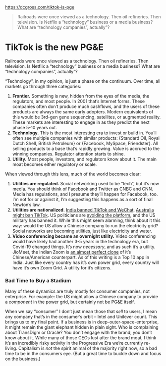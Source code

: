 https://dcgross.com/tiktok-is-pge

> Railroads were once viewed as a technology. Then oil refineries. Then television. Is Netflix a “technology” business or a media business? What are “technology companies”, actually”?

# TikTok is the new PG&E
Railroads were once viewed as a technology. Then oil refineries. Then television. Is Netflix a “technology” business or a media business? What are “technology companies”, actually”?

“Technology”, in my opinion, is just a phase on the continuum. Over time, all markets go through three categories:

1.  **Frontier.** Something is new, hidden from the eyes of the media, the regulators, and most people. In 2001 that’s Internet forms. These companies often don’t produce much cashflows, and the users of these products are always the same early adopters. Modern equivalents of this would be 3rd-gen gene sequencing, satellites, or augmented reality. These markets are interesting to engage in as they predict the next phase 5-10 years out.
2.  **Technology.** This is the most interesting era to invest or build in. You’ll often see multiple companies with similar products: {Standard Oil, Royal Dutch Shell, British Petroleum} or {Facebook, MySpace, Friendster}. All selling products to a base that’s rapidly growing. Value is accrued to the winning companies. Regulator attention starts to shine.
3.  **Utility.** Most people, investors, and regulators know about it. The main moat becomes either regulatory or scale.

When viewed through this lens, much of the world becomes clear:

1.  **Utilities are regulated.** Social networking used to be “tech”, but it’s now media. You should think of Facebook and Twitter as CNBC and CNN. Media has regulations, and I presume they’ll happen for Facebook, too. I’m not for or against it, I’m suggesting this happens as a sort of final Newton’s law.
2.  **Utilities are nationalized.** [India banned TikTok and WeChat](https://www.bloomberg.com/news/articles/2020-06-29/india-bans-tiktok-58-mobile-apps-citing-security-concerns). [Australia might ban TikTok](https://7news.com.au/sunrise/on-the-show/fresh-calls-for-australian-government-to-ban-tik-tok-app--c-1146435). US politicians are [avoiding the platform](https://twitter.com/AOC/status/1279438522102013952), and the US military has banned it. While this might seem alarming, think about it this way: would the US allow a Chinese company to run the electricity grid? Social networks are becoming utilities, just like electricity and water.
3.  **Video conferencing became an overnight utility.** Video conferencing would have likely had another 3-5 years in the technology era, but Covid-19 changed things. It’s now _necessary_, and as such it’s a utility. JioMeet, the Indian Zoom is [an almost perfect clone](https://twitter.com/shrinivassg/status/1278911557137649664?s=21) of it’s Chinese/American counterpart. As of this writing is a Top 10 app in India. Just like every country has it’s own power grid, every country will have it’s own Zoom Grid. A utility for it’s citizens.

### Bad Time to Buy a Stadium

Many of these dynamics are truly mostly for consumer companies, not enterprise. For example: the US might allow a Chinese company to provide a _component_ in the power grid, but certainly not be PG&E itself.

When we say “consumer” I don’t just mean those that _sell_ to users, I mean any company that’s in the consumer’s orbit – Intel and Unilever count. This brings us to my final point. If a business is in deep-outer-space-enterprise, it might remain the giant elephant hidden in plain sight. Who is complaining about TransDigm or Oracle? You don’t engage with the brand, you don’t know about it. While many of those CEOs lust after the brand moat, I think it’s an incredibly risky activity in the Progressive Era we’re currently re-living. Capitalism is _not_ the spirit animal of the majority right now, so a bad time to be in the consumers eye. (But a great time to buckle down and focus on the business.)